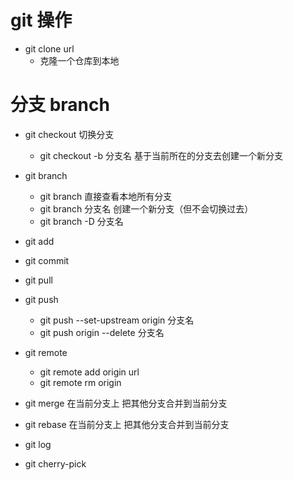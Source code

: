 # git 操作

- git clone url
  - 克隆一个仓库到本地

# 分支 branch

- git checkout 切换分支
  - git checkout -b 分支名 基于当前所在的分支去创建一个新分支

- git branch
  - git branch 直接查看本地所有分支
  - git branch 分支名 创建一个新分支（但不会切换过去）
  - git branch -D 分支名

- git add

- git commit 

- git pull

- git push
  - git push --set-upstream origin 分支名
  - git push origin --delete 分支名

- git remote 
  - git remote add origin url 
  - git remote rm origin

- git merge 在当前分支上 把其他分支合并到当前分支

- git rebase 在当前分支上 把其他分支合并到当前分支

- git log

- git cherry-pick

